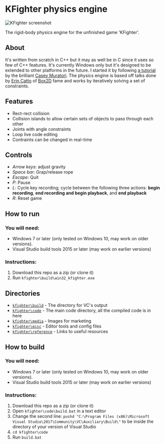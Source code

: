 # KFighter physics engine

![KFighter screenshot](https://github.com/cdo256/kfighter-physics-engine/tree/master/kfighter/media/screenshot1.png "KFighter screenshot")

The rigid-body physics engine for the unfinished game 'KFighter'.

## About

It's written from scratch in C++ but it may as well be in C since it uses so few of C++ features. It's currently Windows only but it's designed to be extended to other platforms in the future. I started it by following [a tutorial](https://handmadehero.org/) by the brilliant [Casey Muratori](https://mollyrocket.com/casey/about.html). The physics engine is based off talks done by [Erin Catto](https://github.com/erincatto) of [Box2D](http://box2d.org/) fame and works by iteratively solving a set of constraints.

## Features

- Rect-rect collision
- Collision islands to allow certain sets of objects to pass through each other
- Joints with angle constraints
- Loop live code editing
- Contraints can be changed in real-time

## Controls

- _Arrow keys_: adjust gravity
- _Space bar_: Grap/release rope
- _Escape_: Quit
- _P_: Pause
- _L_: Cycle key recording; cycle between the following three actions: __begin recording__, __end recording and begin playback__, and __end playback__
- _R_: Reset game

## How to run

### You will need:

- Windows 7 or later (only tested on Windows 10, may work on older versions).
- Visual Studio build tools 2015 or later (may work on  earlier versions)

### Instructions:

1. Download this repo as a zip (or clone it)
2. Run `kfighter\build\win32_kfighter.exe`

## Directories

- [`kfighter\build`](https://github.com/cdo256/kfighter-physics-engine/tree/master/kfighter/build) - The directory for VC's output
- [`kfighter\code`](https://github.com/cdo256/kfighter-physics-engine/tree/master/kfighter/code) - The main code directory, all the compiled code is in here
- [`kfighter\media`](https://github.com/cdo256/kfighter-physics-engine/tree/master/kfighter/media) - Images for marketing
- [`kfighter\misc`](https://github.com/cdo256/kfighter-physics-engine/tree/master/kfighter/misc) - Editor tools and config files
- [`kfighter\reference`](https://github.com/cdo256/kfighter-physics-engine/tree/master/kfighter/reference) - Links to useful resources

## How to build

### You will need:

- Windows 7 or later (only tested on Windows 10, may work on older versions).
- Visual Studio build tools 2015 or later (may work on  earlier versions)

### Instructions:

1. Download this repo as a zip (or clone it)
2. Open `kfighter\code\build.bat` in a text editor
3. Change the second line: `pushd "C:\Program Files (x86)\Microsoft Visual Studio\2017\Community\VC\Auxiliary\Build\"` to be inside the directory of your version of Visual Studio
4. `cd kfighter\code`
5. Run `build.bat`
